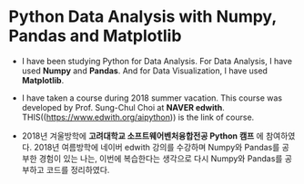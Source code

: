 # Python Data Analysis with Numpy, Pandas and Matplotlib

* I have been studying Python for Data Analysis. For Data Analysis, I have used **Numpy** and **Pandas**. And for Data Visualization, I have used **Matplotlib**.

* I have taken a course <Python for Machine Learning> during 2018 summer vacation. This course was developed by Prof. Sung-Chul Choi at **NAVER edwith**. THIS((https://www.edwith.org/aipython)) is the link of course.

* 2018년 겨울방학에 **고려대학교 소프트웨어벤처융합전공 Python 캠프** 에 참여하였다. 2018년 여름방학에 네이버 edwith 강의를 수강하며 Numpy와 Pandas를 공부한 경험이 있는 나는, 이번에 복습한다는 생각으로 다시 Numpy와 Pandas를 공부하고 코드를 정리하였다.

